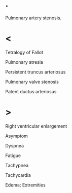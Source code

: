 # .

Pulmonary artery stenosis.

# <

Tetralogy of Fallot

Pulmonary atresia

Persistent truncus arteriosus

Pulmonary valve stenosis

Patent ductus arteriosus

# >

Right ventricular enlargement

Asymptom

Dyspnea

Fatigue

Tachypnea

Tachycardia

Edema; Extremities

